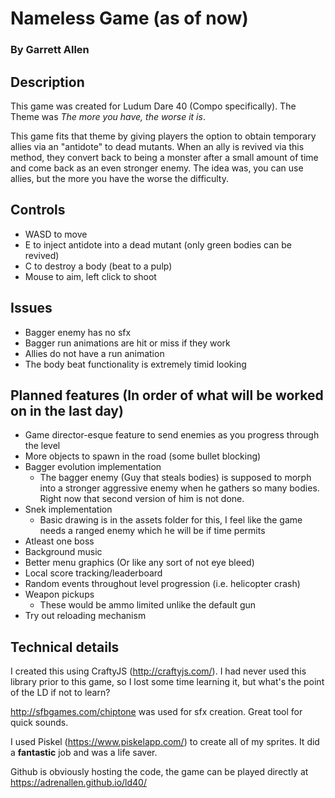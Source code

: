 # Nameless Game (as of now)
### By Garrett Allen

## Description
This game was created for Ludum Dare 40 (Compo specifically).  The Theme was *The more you have, the worse it is*.

This game fits that theme by giving players the option to obtain temporary allies via an "antidote" to dead mutants.  When an ally is revived via this method, they convert back to being a monster after a small amount of time and come back as an even stronger enemy.  The idea was, you can use allies, but the more you have the worse the difficulty.

## Controls
- WASD to move
- E to inject antidote into a dead mutant (only green bodies can be revived)
- C to destroy a body (beat to a pulp)
- Mouse to aim, left click to shoot


## Issues
- Bagger enemy has no sfx
- Bagger run animations are hit or miss if they work
- Allies do not have a run animation
- The body beat functionality is extremely timid looking


## Planned features (In order of what will be worked on in the last day)
- Game director-esque feature to send enemies as you progress through the level
- More objects to spawn in the road (some bullet blocking)
- Bagger evolution implementation
    - The bagger enemy (Guy that steals bodies) is supposed to morph into a stronger aggressive enemy when he gathers so many bodies.   Right now that second version of him is not done.
- Snek implementation
    - Basic drawing is in the assets folder for this, I feel like the game needs a ranged enemy which he will be if time permits
- Atleast one boss 
- Background music
- Better menu graphics (Or like any sort of not eye bleed)
- Local score tracking/leaderboard
- Random events throughout level progression (i.e. helicopter crash)
- Weapon pickups
    - These would be ammo limited unlike the default gun
- Try out reloading mechanism


## Technical details
I created this using CraftyJS (http://craftyjs.com/).  I had never used this library prior to this game, so I lost some time learning it, but what's the point of the LD if not to learn?

http://sfbgames.com/chiptone was used for sfx creation.  Great tool for quick sounds.

I used Piskel (https://www.piskelapp.com/) to create all of my sprites.  It did a **fantastic** job and was a life saver.

Github is obviously hosting the code, the game can be played directly at https://adrenallen.github.io/ld40/